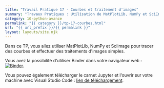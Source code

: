 ```yaml
---
title: "Travail Pratique 17 - Courbes et traitement d'images"
summary: "Travaux Pratiques : Utilisation de MatPlotLib, NumPy et SciImage pour tracer des courbes et effectuer des traitements d'images simples."
category: 10-python-avance
permalink: "{{ category }}/tp-17-courbes.html"
url: "{{ url_prefix }}/{{ permalink }}"
layout: layouts/site.njk
---
```


Dans ce TP, vous allez utiliser MatPlotLib, NumPy et SciImage pour tracer des courbes et effectuer des traitements d'images simples.

Vous avez la possibilité d'utiliser Binder dans votre navigateur web : <a href="https://mybinder.org/v2/gh/loic-yvonnet/algo-appliquee/master?filepath=cours%2F10-python-avance%2Fwork-assignment-21.ipynb"><img class="inline" src="https://mybinder.org/badge_logo.svg" alt="Binder"></a>.

Vous pouvez également télécharger le carnet Jupyter et l'ouvrir sur votre machine avec Visual Studio Code : [lien de téléchargement](https://github.com/loic-yvonnet/algo-appliquee/raw/master/cours/10-python-avance/work-assignment-21.ipynb).